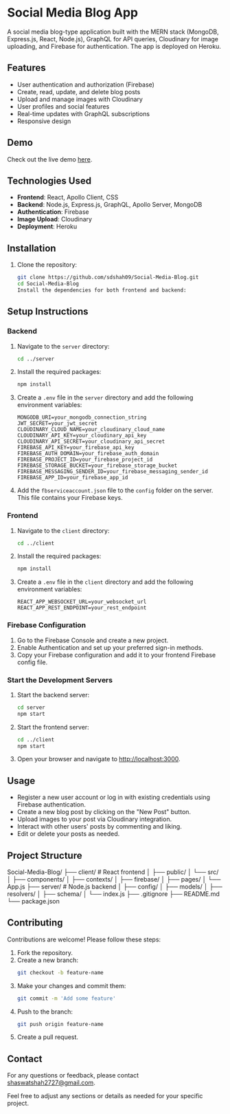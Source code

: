 # Social Media Blog App 

A social media blog-type application built with the MERN stack (MongoDB, Express.js, React, Node.js), GraphQL for API queries, Cloudinary for image uploading, and Firebase for authentication. The app is deployed on Heroku.

## Features

- User authentication and authorization (Firebase)
- Create, read, update, and delete blog posts
- Upload and manage images with Cloudinary
- User profiles and social features
- Real-time updates with GraphQL subscriptions
- Responsive design

## Demo

Check out the live demo [here](https://gql-client-55882c1fa0c4.herokuapp.com/).

## Technologies Used

- **Frontend**: React, Apollo Client, CSS
- **Backend**: Node.js, Express.js, GraphQL, Apollo Server, MongoDB
- **Authentication**: Firebase
- **Image Upload**: Cloudinary
- **Deployment**: Heroku

## Installation

1. Clone the repository:

   ```bash
   git clone https://github.com/sdshah09/Social-Media-Blog.git
   cd Social-Media-Blog
   Install the dependencies for both frontend and backend:
   ```

## Setup Instructions

### Backend

1. Navigate to the `server` directory:
    ```bash
    cd ../server
    ```

2. Install the required packages:
    ```bash
    npm install
    ```

3. Create a `.env` file in the `server` directory and add the following environment variables:
    ```env
    MONGODB_URI=your_mongodb_connection_string
    JWT_SECRET=your_jwt_secret
    CLOUDINARY_CLOUD_NAME=your_cloudinary_cloud_name
    CLOUDINARY_API_KEY=your_cloudinary_api_key
    CLOUDINARY_API_SECRET=your_cloudinary_api_secret
    FIREBASE_API_KEY=your_firebase_api_key
    FIREBASE_AUTH_DOMAIN=your_firebase_auth_domain
    FIREBASE_PROJECT_ID=your_firebase_project_id
    FIREBASE_STORAGE_BUCKET=your_firebase_storage_bucket
    FIREBASE_MESSAGING_SENDER_ID=your_firebase_messaging_sender_id
    FIREBASE_APP_ID=your_firebase_app_id
    ```

4. Add the `fbserviceaccount.json` file to the `config` folder on the server. This file contains your Firebase keys.

### Frontend

1. Navigate to the `client` directory:
    ```bash
    cd ../client
    ```

2. Install the required packages:
    ```bash
    npm install
    ```

3. Create a `.env` file in the `client` directory and add the following environment variables:
    ```env
    REACT_APP_WEBSOCKET_URL=your_websocket_url
    REACT_APP_REST_ENDPOINT=your_rest_endpoint
    ```

### Firebase Configuration

1. Go to the Firebase Console and create a new project.
2. Enable Authentication and set up your preferred sign-in methods.
3. Copy your Firebase configuration and add it to your frontend Firebase config file.

### Start the Development Servers

1. Start the backend server:
    ```bash
    cd server
    npm start
    ```

2. Start the frontend server:
    ```bash
    cd ../client
    npm start
    ```

3. Open your browser and navigate to [http://localhost:3000](http://localhost:3000).

## Usage

- Register a new user account or log in with existing credentials using Firebase authentication.
- Create a new blog post by clicking on the "New Post" button.
- Upload images to your post via Cloudinary integration.
- Interact with other users' posts by commenting and liking.
- Edit or delete your posts as needed.

## Project Structure
Social-Media-Blog/
├── client/ # React frontend
│ ├── public/
│ └── src/
│ ├── components/
│ ├── contexts/
│ ├── firebase/
│ ├── pages/
│ └── App.js
├── server/ # Node.js backend
│ ├── config/
│ ├── models/
│ ├── resolvers/
│ ├── schema/
│ └── index.js
├── .gitignore
├── README.md
└── package.json



## Contributing

Contributions are welcome! Please follow these steps:

1. Fork the repository.
2. Create a new branch:
    ```bash
    git checkout -b feature-name
    ```
3. Make your changes and commit them:
    ```bash
    git commit -m 'Add some feature'
    ```
4. Push to the branch:
    ```bash
    git push origin feature-name
    ```
5. Create a pull request.

## Contact

For any questions or feedback, please contact [shaswatshah2727@gmail.com](mailto:shaswatshah2727@gmail.com).

Feel free to adjust any sections or details as needed for your specific project.
